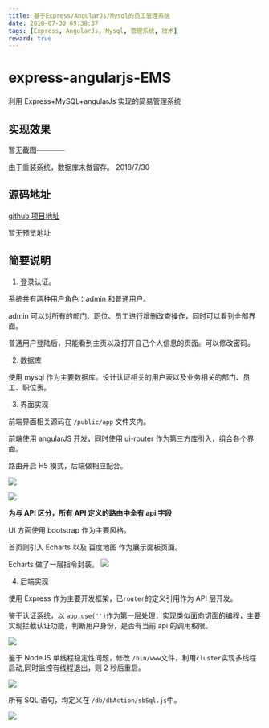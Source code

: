 ```yaml
---
title: 基于Express/AngularJs/Mysql的员工管理系统
date: 2018-07-30 09:38:37
tags: [Express, AngularJs, Mysql, 管理系统, 技术]
reward: true
---
```


# express-angularjs-EMS

利用 Express+MySQL+angularJs 实现的简易管理系统

<!-- more -->

## 实现效果

暂无截图————

由于重装系统，数据库未做留存。 2018/7/30

## 源码地址

[github 项目地址](https://github.com/snoopy1996/express-angularjs-EMS)

暂无预览地址

## 简要说明

1.  登录认证。

系统共有两种用户角色：admin 和普通用户。

admin 可以对所有的部门、职位、员工进行增删改查操作，同时可以看到全部界面。

普通用户登陆后，只能看到主页以及打开自己个人信息的页面。可以修改密码。

2.  数据库

使用 mysql 作为主要数据库。设计认证相关的用户表以及业务相关的部门、员工、职位表。

3.  界面实现

前端界面相关源码在 `/public/app` 文件夹内。

前端使用 angularJS 开发，同时使用 ui-router 作为第三方库引入，组合各个界面。

路由开启 H5 模式，后端做相应配合。

![](https://ws1.sinaimg.cn/large/0064OUUqly1ftrmvfeam1j30lh03u3yp.jpg)

![](https://ws1.sinaimg.cn/large/0064OUUqly1ftrmvx5o0rj30up0a2zlb.jpg)

**为与 API 区分，所有 API 定义的路由中全有 api 字段**

UI 方面使用 bootstrap 作为主要风格。

首页则引入 Echarts 以及 百度地图 作为展示面板页面。

Echarts 做了一层指令封装。
![](https://ws1.sinaimg.cn/large/0064OUUqly1ftrmyowf77j30xo0lzwhr.jpg)

4.  后端实现

使用 Express 作为主要开发框架，已`router`的定义引用作为 API 层开发。

鉴于认证系统，以 `app.use('')`作为第一层处理，实现类似面向切面的编程，主要实现拦截认证功能，判断用户身份，是否有当前 api 的调用权限。

![](https://ws1.sinaimg.cn/large/0064OUUqly1ftrms8pp3sj30kc04ddge.jpg)

鉴于 NodeJS 单线程稳定性问题，修改 `/bin/www`文件，利用`cluster`实现多线程启动,同时监控有线程退出，则 2 秒后重启。

![](https://ws1.sinaimg.cn/large/0064OUUqly1ftrmt18klgj31230m4q75.jpg)

所有 SQL 语句，均定义在 `/db/dbAction/sbSql.js`中。

![](https://ws1.sinaimg.cn/large/0064OUUqly1ftrmqydporj313j0coq61.jpg)

